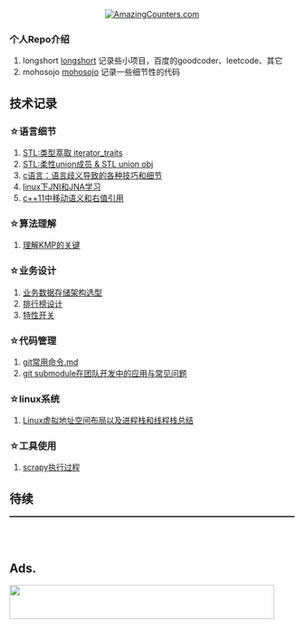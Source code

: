 <div align="center"><a href="http://www.amazingcounters.com"><img border="0" src="http://cc.amazingcounters.com/counter.php?i=3230826&c=9692791" alt="AmazingCounters.com"></a></div>

### 个人Repo介绍
1. longshort
  [longshort](https://github.com/isfull/longshort)
  记录些小项目，百度的goodcoder、leetcode、其它
2. mohosojo
  [mohosojo](https://github.com/isfull/mohosojo)
  记录一些细节性的代码
  
## 技术记录

### ☆语言细节
1. [STL:类型萃取 iterator_traits](./interator_traits.md)
2. [STL:柔性union成员 & STL union obj](./FlexibleArray.md)
3. [c语言：语言歧义导致的各种技巧和细节](./fucking_c.md)
4. [linux下JNI和JNA学习](./linux下JNI和JNA学习.md)
5. [c++11中移动语义和右值引用](./c++11中移动语义和右值引用.md)

### ☆算法理解
1. [理解KMP的关键](./KMP.md)

### ☆业务设计
1. [业务数据存储架构选型](./buz_data_store_structure.md)
2. [排行榜设计](./排行榜设计.md)
3. [特性开关](./特性开关.md)

### ☆代码管理
1. [git常用命令.md](./git常用命令.md)
2. [git submodule在团队开发中的应用与常见问题](./git_submodule在团队开发中的应用与常见问题.md)

### ☆linux系统
1. [Linux虚拟地址空间布局以及进程栈和线程栈总结](./Linux虚拟地址空间布局以及进程栈和线程栈总结.md)

### ☆工具使用
1. [scrapy执行过程](./scrapy执行过程.md)

## 待续

<hr style=" height:2px;border:none;border-top:2px #185598;" />
<br/>
<br/>


## Ads.
<a href="https://www.vultr.com/?ref=7212564"><img src="https://www.vultr.com/media/banner_2.png" width="468" height="60"></a>

